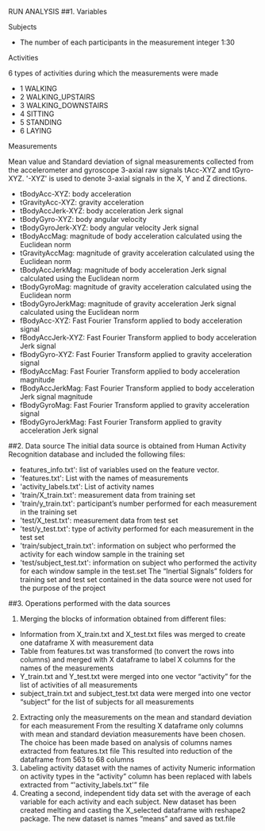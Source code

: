 RUN ANALYSIS
##1. Variables

Subjects
- The number of each participants in the measurement
integer 1:30

Activities

6 types of activities during which the measurements were made
- 1 WALKING 
- 2 WALKING_UPSTAIRS  
- 3 WALKING_DOWNSTAIRS 
- 4 SITTING
- 5 STANDING 
- 6 LAYING

Measurements

Mean value and Standard deviation of signal measurements collected from the accelerometer and gyroscope 3-axial raw signals tAcc-XYZ and tGyro-XYZ.  '-XYZ' is used to denote 3-axial signals in the X, Y and Z directions.
-	tBodyAcc-XYZ: body acceleration 
-	tGravityAcc-XYZ: gravity acceleration 
-	tBodyAccJerk-XYZ: body acceleration Jerk signal
-	tBodyGyro-XYZ: body angular velocity
-	tBodyGyroJerk-XYZ: body angular velocity Jerk signal
-	tBodyAccMag: magnitude of body acceleration calculated using the Euclidean norm
-	tGravityAccMag: magnitude of gravity acceleration calculated using the Euclidean norm
-	tBodyAccJerkMag: magnitude of body acceleration Jerk signal calculated using the Euclidean norm
-	tBodyGyroMag: magnitude of gravity acceleration calculated using the Euclidean norm
-	tBodyGyroJerkMag: magnitude of gravity acceleration Jerk signal calculated using the Euclidean norm
-	fBodyAcc-XYZ: Fast Fourier Transform applied to body acceleration signal
-	fBodyAccJerk-XYZ: Fast Fourier Transform applied to body acceleration Jerk signal
-	fBodyGyro-XYZ: Fast Fourier Transform applied to gravity acceleration signal
-	fBodyAccMag: Fast Fourier Transform applied to body acceleration magnitude
-	fBodyAccJerkMag: Fast Fourier Transform applied to body acceleration Jerk signal magnitude
-	fBodyGyroMag: Fast Fourier Transform applied to gravity acceleration signal
-	fBodyGyroJerkMag: Fast Fourier Transform applied to gravity acceleration Jerk signal


##2. Data source
The initial data source is obtained from Human Activity Recognition database and included the following files:
 - features_info.txt': list of variables used on the feature vector.
- 'features.txt': List with the names of measurements
- 'activity_labels.txt': List of activity names 
- 'train/X_train.txt': measurement data from training set
- 'train/y_train.txt': participant’s number performed for each measurement in the training set
- 'test/X_test.txt': measurement data from test set
- 'test/y_test.txt': type of activity performed for each measurement in the test set
- 'train/subject_train.txt': information on subject who performed the activity for each window sample in the training set
- 'test/subject_test.txt': information on subject who performed the activity for each window sample in the test.set
The “Inertial Signals” folders for training set and test set contained in the data source were not used for the purpose of the project 

##3. Operations performed with the data sources
1.	Merging the blocks of information obtained from different files:
-	Information from X_train.txt and X_test.txt files was merged to create one dataframe X with measurement data
-	Table from features.txt was transformed (to convert the rows into columns) and merged with X dataframe to label X columns for the names of the measurements
-	Y_train.txt and Y_test.txt were merged into one vector “activity” for the list of activities of all measurements
-	subject_train.txt and subject_test.txt data were merged into one vector “subject” for the list of subjects for all measurements
2.	Extracting only the measurements on the mean and standard deviation for each measurement
From the resulting X dataframe only columns with mean and standard deviation measurements have been chosen. The choice has been made based on analysis of columns names extracted from features.txt file
This resulted into reduction of the dataframe from 563 to 68 columns
3.	Labeling activity dataset with the names of activity
Numeric information on activity types in the “activity” column has been replaced with labels extracted from “'activity_labels.txt'” file
4.	Creating a second, independent tidy data set with the average of each variable for each activity and each subject. 
New dataset has been created melting and casting the X_selected dataframe with reshape2 package.  The new dataset is names “means” and saved as txt.file
